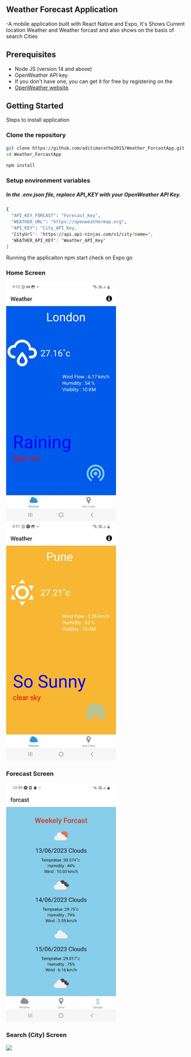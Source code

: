 ## Weather Forecast Application

-A  mobile application built with React Native and Expo, 
It's Shows Current location Weather and Weather forcast 
and also shows on the basis of search Cities

## Prerequisites

- Node JS (version 14 and above)
- OpenWeather API key. 
- If you don't have one, you can get it for free by registering on the
-  [OpenWeather website](https://home.openweathermap.org/users/sign_up).

## Getting Started

Steps to install application

### Clone the repository

```bash
git clone https://github.com/aditimarathe2015/Weather_ForcastApp.git
cd Weather_ForcastApp
```

```bash
npm install
```

### Setup environment variables


##### In the .env.json file, replace API_KEY with your OpenWeather API Key.
```bash
{
  "API_KEY_FORCAST": "Forecast_Key",
  "WEATHER_URL": "https://openweathermap.org",
  "API_KEY": "City_API_Key,
  "CityUrl": "https://api.api-ninjas.com/v1/city?name=",
  "WEATHER_API_KEY": "Weather_API_Key"
}
```
Running the applicaiton
npm start
check on Expo go

### Home Screen

<img src="./assets/images/Img/Home1.jpeg" width="300">


<img src="./assets/images/Img/Home2.jpeg" width="300">


### Forecast Screen

<img src="./assets/images/Img/WeatherForcast.jpeg" width="300">


###  Search (City) Screen

<img src="./assets/images/Img/City.jpeg.jpeg" width="300">





